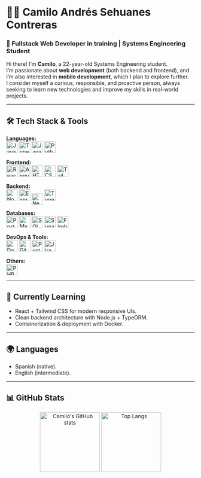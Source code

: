 # 👨‍💻 Camilo Andrés Sehuanes Contreras  

### 🚀 Fullstack Web Developer in training | Systems Engineering Student  

Hi there! I'm **Camilo**, a 22-year-old Systems Engineering student.  
I’m passionate about **web development** (both backend and frontend), and I’m also interested in **mobile development**, which I plan to explore further.  
I consider myself a curious, responsible, and proactive person, always seeking to learn new technologies and improve my skills in real-world projects.  

---

## 🛠️ Tech Stack & Tools  

**Languages:**  
<img src="https://cdn.jsdelivr.net/gh/devicons/devicon/icons/javascript/javascript-original.svg" alt="JavaScript" width="30" height="30"/> 
<img src="https://cdn.jsdelivr.net/gh/devicons/devicon/icons/typescript/typescript-original.svg" alt="TypeScript" width="30" height="30"/> 
<img src="https://cdn.jsdelivr.net/gh/devicons/devicon/icons/java/java-original.svg" alt="Java" width="30" height="30"/> 
<img src="https://cdn.jsdelivr.net/gh/devicons/devicon/icons/python/python-original.svg" alt="Python" width="30" height="30"/>  

**Frontend:**  
<img src="https://cdn.jsdelivr.net/gh/devicons/devicon/icons/react/react-original.svg" alt="React" width="30" height="30"/> 
<img src="https://cdn.jsdelivr.net/gh/devicons/devicon/icons/angularjs/angularjs-original.svg" alt="Angular" width="30" height="30"/> 
<img src="https://cdn.jsdelivr.net/gh/devicons/devicon/icons/html5/html5-original.svg" alt="HTML5" width="30" height="30"/> 
<img src="https://cdn.jsdelivr.net/gh/devicons/devicon/icons/css3/css3-original.svg" alt="CSS3" width="30" height="30"/> 
<img src="https://cdn.jsdelivr.net/gh/devicons/devicon/icons/tailwindcss/tailwindcss-original.svg" alt="Tailwind" width="30" height="30"/>  

**Backend:**  
<img src="https://cdn.jsdelivr.net/gh/devicons/devicon/icons/nodejs/nodejs-original.svg" alt="Node.js" width="30" height="30"/> 
<img src="https://img.icons8.com/ios/50/000000/express-js.png" alt="Express.js" width="30" height="30"/> 
<img src="https://cdn.simpleicons.org/nestjs/E0234E" alt="NestJS" width="30" height="30" style="vertical-align: middle;"/> 
<img src="https://avatars.githubusercontent.com/u/20165699?s=200&v=4" alt="TypeORM" width="30" height="30"/> 
 

**Databases:**  
<img src="https://cdn.jsdelivr.net/gh/devicons/devicon/icons/postgresql/postgresql-original.svg" alt="PostgreSQL" width="30" height="30"/> 
<img src="https://cdn.jsdelivr.net/gh/devicons/devicon/icons/mysql/mysql-original.svg" alt="MySQL" width="30" height="30"/> 
<img src="https://img.icons8.com/color/48/microsoft-sql-server.png" alt="SQL Server" width="30" height="30"/> 
<img src="https://cdn.simpleicons.org/supabase/3FCF8E" alt="Supabase" width="30" height="30"/> 
<img src="https://cdn.jsdelivr.net/gh/devicons/devicon/icons/firebase/firebase-plain.svg" alt="Firebase" width="30" height="30"/>  

**DevOps & Tools:**  
<img src="https://cdn.jsdelivr.net/gh/devicons/devicon/icons/docker/docker-original.svg" alt="Docker" width="30" height="30"/> 
<img src="https://cdn.jsdelivr.net/gh/devicons/devicon/icons/git/git-original.svg" alt="Git" width="30" height="30"/> 
<img src="https://cdn.jsdelivr.net/gh/devicons/devicon/icons/postman/postman-original.svg" alt="Postman" width="30" height="30"/> 
<img src="https://cdn.jsdelivr.net/gh/devicons/devicon/icons/jira/jira-original.svg" alt="Jira" width="30" height="30"/>  

**Others:**  
<img src="https://cdn.jsdelivr.net/gh/devicons/devicon/icons/php/php-original.svg" alt="PHP" width="30" height="30"/>  

---

## 🌱 Currently Learning  
- React + Tailwind CSS for modern responsive UIs.  
- Clean backend architecture with Node.js + TypeORM.  
- Containerization & deployment with Docker.  

---

## 🌍 Languages  
- Spanish (native).  
- English (intermediate).  

---

## 📊 GitHub Stats  

<div align="center">
  <img src="https://github-readme-stats.vercel.app/api?username=Camilo-ASC&show_icons=true&theme=tokyonight" alt="Camilo's GitHub stats" height="160"/>
  <img src="https://github-readme-stats.vercel.app/api/top-langs/?username=Camilo-ASC&layout=compact&theme=tokyonight" alt="Top Langs" height="160"/>
</div>  
